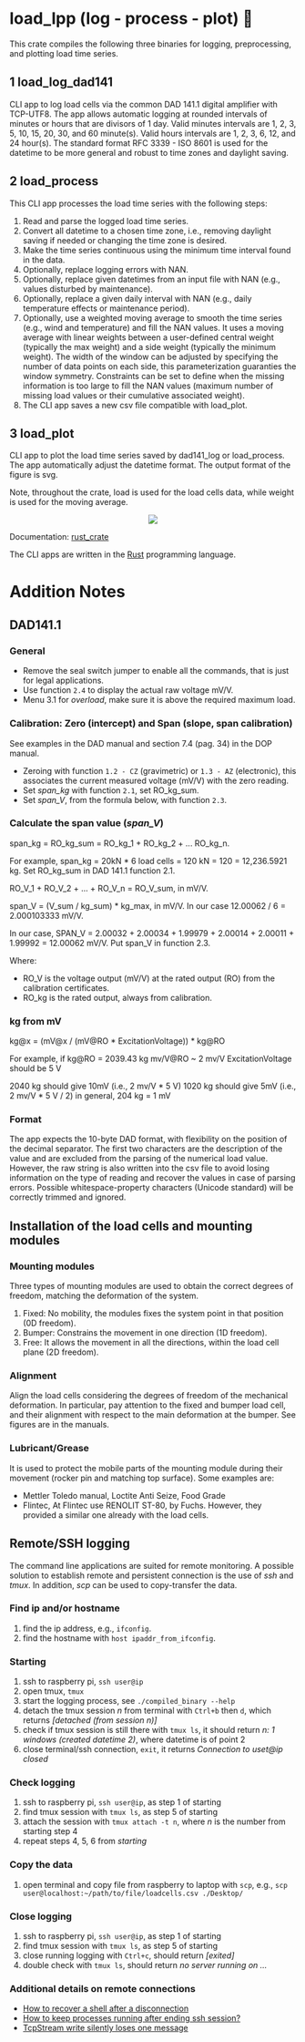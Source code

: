 # load_lpp (log - process - plot) 🦀
This crate compiles the following three binaries for logging, preprocessing, and plotting load time series.

## 1 load_log_dad141
CLI app to log load cells via the common DAD 141.1 digital amplifier with TCP-UTF8.
The app allows automatic logging at rounded intervals of minutes or hours that are divisors of 1 day.
Valid minutes intervals are 1, 2, 3, 5, 10, 15, 20, 30, and 60 minute(s).
Valid hours intervals are 1, 2, 3, 6, 12, and 24 hour(s).
The standard format RFC 3339 - ISO 8601 is used for the datetime to be more general and robust to time zones and daylight saving.

## 2 load_process
This CLI app processes the load time series with the following steps:
1. Read and parse the logged load time series.
2. Convert all datetime to a chosen time zone, i.e., removing daylight saving if needed or changing the time zone is desired.
3. Make the time series continuous using the minimum time interval found in the data.
4. Optionally, replace logging errors with NAN.
5. Optionally, replace given datetimes from an input file with NAN (e.g., values disturbed by maintenance).
6. Optionally, replace a given daily interval with NAN (e.g., daily temperature effects or maintenance period).
7. Optionally, use a weighted moving average to smooth the time series (e.g., wind and temperature) and fill the NAN values.
It uses a moving average with linear weights between a user-defined central weight (typically the max weight) and a side weight (typically the minimum weight).
The width of the window can be adjusted by specifying the number of data points on each side, this parameterization guaranties the window symmetry.
Constraints can be set to define when the missing information is too large to fill the NAN values (maximum number of missing load values or their cumulative associated weight).
8. The CLI app saves a new csv file compatible with load_plot.

## 3 load_plot
CLI app to plot the load time series saved by dad141_log or load_process.
The app automatically adjust the datetime format.
The output format of the figure is svg.

Note, throughout the crate, load is used for the load cells data, while weight is used for the moving average.

<p align="center"><img src="irrigation_processed.png"></p>

Documentation: [rust_crate](https://crates.io/crates/load_lpp)

The CLI apps are written in the [Rust](https://www.rust-lang.org) programming language.

# Addition Notes

## DAD141.1

###  General
* Remove the seal switch jumper to enable all the commands, that is just for legal applications.
* Use function ``2.4`` to display the actual raw voltage mV/V.
* Menu 3.1 for *overload*, make sure it is above the required maximum load.

### Calibration: Zero (intercept) and Span (slope, span calibration)
See examples in the DAD manual and section 7.4 (pag. 34) in the DOP manual.
* Zeroing with function ``1.2 - CZ`` (gravimetric) or ``1.3 - AZ`` (electronic), this associates the current measured voltage (mV/V) with the zero reading.
* Set *span_kg* with function ``2.1``, set RO_kg_sum.
* Set *span_V*, from the formula below, with function ``2.3``.

### Calculate the span value (*span_V*)
span_kg = RO_kg_sum = RO_kg_1 + RO_kg_2 + ... RO_kg_n.

For example, span_kg = 20kN * 6 load cells = 120 kN = 120 = 12,236.5921 kg.
Set RO_kg_sum in DAD 141.1 function 2.1.

RO_V_1 + RO_V_2 + ... + RO_V_n = RO_V_sum, in mV/V.

span_V = (V_sum / kg_sum) * kg_max, in mV/V.
In our case 12.00062 / 6 = 2.000103333 mV/V.

In our case, SPAN_V = 2.00032 + 2.00034 + 1.99979 + 2.00014 + 2.00011 + 1.99992 = 12.00062 mV/V.
Put span_V in function 2.3.

Where:
* RO_V is the voltage output (mV/V) at the rated output (RO) from the calibration certificates.
* RO_kg is the rated output, always from calibration.

### kg from mV
kg@x = (mV@x / (mV@RO * ExcitationVoltage)) * kg@RO

For example, if
kg@RO = 2039.43 kg
mv/V@RO ~ 2 mv/V
ExcitationVoltage should be 5 V

2040 kg should give 10mV (i.e., 2 mv/V * 5 V)
1020 kg should give 5mV (i.e., 2 mv/V * 5 V / 2)
in general, 204 kg = 1 mV

### Format
The app expects the 10-byte DAD format, with flexibility on the position of the decimal separator.
The first two characters are the description of the value and are excluded from the parsing of the numerical load value.
However, the raw string is also written into the csv file to avoid losing information on the type of reading and recover the values in case of parsing errors.
Possible whitespace-property characters (Unicode standard) will be correctly trimmed and ignored.

## Installation of the load cells and mounting modules

### Mounting modules
Three types of mounting modules are used to obtain the correct degrees of freedom, matching the deformation of the system.
1. Fixed: No mobility, the modules fixes the system point in that position (0D freedom).
2. Bumper: Constrains the movement in one direction (1D freedom).
3. Free: It allows the movement in all the directions, within the load cell plane (2D freedom).

### Alignment
Align the load cells considering the degrees of freedom of the mechanical deformation.
In particular, pay attention to the fixed and bumper load cell, and their alignment with respect to the main deformation at the bumper.
See figures are in the manuals.

### Lubricant/Grease
It is used to protect the mobile parts of the mounting module during their movement (rocker pin and matching top surface).
Some examples are:
* Mettler Toledo manual, Loctite Anti Seize, Food Grade
* Flintec, At Flintec use RENOLIT ST-80, by Fuchs.
However, they provided a similar one already with the load cells.

## Remote/SSH logging
The command line applications are suited for remote monitoring.
A possible solution to establish remote and persistent connection is the use of *ssh* and *tmux*.
In addition, *scp* can be used to copy-transfer the data.

### Find ip and/or hostname
1. find the ip address, e.g., ``ifconfig``.
2. find the hostname with ``host ipaddr_from_ifconfig``.

### Starting
1. ssh to raspberry pi, ``ssh user@ip``
2. open tmux, ``tmux``
3. start the logging process, see ``./compiled_binary --help``
4. detach the tmux session *n* from terminal with ``Ctrl+b`` then ``d``, which returns *[detached (from session n)]*
5. check if tmux session is still there with ``tmux ls``, it should return *n: 1 windows (created datetime 2)*, where datetime is of point 2
6. close terminal/ssh connection, ``exit``, it returns *Connection to uset@ip closed* 

### Check logging
1. ssh to raspberry pi, ``ssh user@ip``, as step 1 of starting
2. find tmux session with ``tmux ls``, as step 5 of starting
3. attach the session with ``tmux attach -t n``, where *n* is the number from starting step 4
4. repeat steps 4, 5, 6 from *starting*

### Copy the data
1. open terminal and copy file from raspberry to laptop with ``scp``, e.g., ``scp user@localhost:~/path/to/file/loadcells.csv ./Desktop/``

### Close logging
1. ssh to raspberry pi, ``ssh user@ip``, as step 1 of starting
2. find tmux session with ``tmux ls``, as step 5 of starting
3. close running logging with ``Ctrl+c``, should return *[exited]*
4. double check with ``tmux ls``, should return *no server running on ...*

### Additional details on remote connections
* [How to recover a shell after a disconnection](https://unix.stackexchange.com/questions/22781/how-to-recover-a-shell-after-a-disconnection)
* [How to keep processes running after ending ssh session?](https://askubuntu.com/questions/8653/how-to-keep-processes-running-after-ending-ssh-session)
* [TcpStream write silently loses one message](https://users.rust-lang.org/t/tcpstream-write-silently-loses-one-message/38206)
